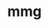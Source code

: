 ---
title: "mmg"
layout: cache
categories: [package, develop]
meta: {"versions": ["5.6.0", "5.7.1"], "compilers": ["gcc@=11.1.0"], "oss": ["ubuntu20.04"], "platforms": ["linux"], "targets": ["x86_64_v3"], "stacks": ["e4s", "root"], "num_specs": 6, "num_specs_by_stack": {"root": 6, "e4s": 6}}
spec_details: [{"hash": "54dilet4ni6ki2qgfnp3sncz32bs4quu", "compiler": "gcc@=11.1.0", "versions": ["5.7.1"], "os": "ubuntu20.04", "platform": "linux", "target": "x86_64_v3", "variants": ["build_system=cmake", "build_type=Release", "~doc", "generator=make", "~ipo", "+scotch", "+shared", "~vtk"], "stacks": ["root", "e4s"], "size": "-", "tarball": "https://binaries.spack.io/develop/build_cache/linux-ubuntu20.04-x86_64_v3/gcc-11.1.0/mmg-5.7.1/linux-ubuntu20.04-x86_64_v3-gcc-11.1.0-mmg-5.7.1-54dilet4ni6ki2qgfnp3sncz32bs4quu.spack"}, {"hash": "yxjfaldwkacj4aoppj63p6lviomsxeq5", "compiler": "gcc@=11.1.0", "versions": ["5.6.0"], "os": "ubuntu20.04", "platform": "linux", "target": "x86_64_v3", "variants": ["build_system=cmake", "build_type=RelWithDebInfo", "~doc", "generator=make", "~ipo", "+scotch", "+shared", "~vtk"], "stacks": ["root", "e4s"], "size": "-", "tarball": "https://binaries.spack.io/develop/build_cache/linux-ubuntu20.04-x86_64_v3/gcc-11.1.0/mmg-5.6.0/linux-ubuntu20.04-x86_64_v3-gcc-11.1.0-mmg-5.6.0-yxjfaldwkacj4aoppj63p6lviomsxeq5.spack"}, {"hash": "pdyfpsj7y44hw7tkv32pmuf2feokjm6k", "compiler": "gcc@=11.1.0", "versions": ["5.6.0"], "os": "ubuntu20.04", "platform": "linux", "target": "x86_64_v3", "variants": ["build_system=cmake", "build_type=RelWithDebInfo", "~doc", "generator=make", "~ipo", "+scotch", "+shared", "~vtk"], "stacks": ["root", "e4s"], "size": "-", "tarball": "https://binaries.spack.io/develop/build_cache/linux-ubuntu20.04-x86_64_v3/gcc-11.1.0/mmg-5.6.0/linux-ubuntu20.04-x86_64_v3-gcc-11.1.0-mmg-5.6.0-pdyfpsj7y44hw7tkv32pmuf2feokjm6k.spack"}, {"hash": "msqfczyqbsletx4szmpzzkasysv3wasc", "compiler": "gcc@=11.1.0", "versions": ["5.7.1"], "os": "ubuntu20.04", "platform": "linux", "target": "x86_64_v3", "variants": ["build_system=cmake", "build_type=Release", "~doc", "generator=make", "~ipo", "+scotch", "+shared", "~vtk"], "stacks": ["root", "e4s"], "size": "-", "tarball": "https://binaries.spack.io/develop/build_cache/linux-ubuntu20.04-x86_64_v3/gcc-11.1.0/mmg-5.7.1/linux-ubuntu20.04-x86_64_v3-gcc-11.1.0-mmg-5.7.1-msqfczyqbsletx4szmpzzkasysv3wasc.spack"}, {"hash": "etjqb3rsswd2uzh4xfh5vckrx54t5dfz", "compiler": "gcc@=11.1.0", "versions": ["5.6.0"], "os": "ubuntu20.04", "platform": "linux", "target": "x86_64_v3", "variants": ["build_system=cmake", "build_type=RelWithDebInfo", "~doc", "generator=make", "~ipo", "+scotch", "+shared", "~vtk"], "stacks": ["root", "e4s"], "size": "-", "tarball": "https://binaries.spack.io/develop/build_cache/linux-ubuntu20.04-x86_64_v3/gcc-11.1.0/mmg-5.6.0/linux-ubuntu20.04-x86_64_v3-gcc-11.1.0-mmg-5.6.0-etjqb3rsswd2uzh4xfh5vckrx54t5dfz.spack"}, {"hash": "cxzq65ertutmgqysnjozzb47fhvjd52p", "compiler": "gcc@=11.1.0", "versions": ["5.6.0"], "os": "ubuntu20.04", "platform": "linux", "target": "x86_64_v3", "variants": ["build_system=cmake", "build_type=Release", "~doc", "generator=make", "~ipo", "+scotch", "+shared", "~vtk"], "stacks": ["root", "e4s"], "size": "-", "tarball": "https://binaries.spack.io/develop/build_cache/linux-ubuntu20.04-x86_64_v3/gcc-11.1.0/mmg-5.6.0/linux-ubuntu20.04-x86_64_v3-gcc-11.1.0-mmg-5.6.0-cxzq65ertutmgqysnjozzb47fhvjd52p.spack"}]
---